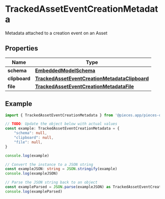 
# TrackedAssetEventCreationMetadata

Metadata attached to a creation event on an Asset

## Properties

Name | Type
------------ | -------------
**schema** | [**EmbeddedModelSchema**](EmbeddedModelSchema)
**clipboard** | [**TrackedAssetEventCreationMetadataClipboard**](TrackedAssetEventCreationMetadataClipboard)
**file** | [**TrackedAssetEventCreationMetadataFile**](TrackedAssetEventCreationMetadataFile)

## Example

```typescript
import { TrackedAssetEventCreationMetadata } from '@pieces.app/pieces-os-client'

// TODO: Update the object below with actual values
const example: TrackedAssetEventCreationMetadata = {
    "schema": null,
    "clipboard": null,
    "file": null,
}

console.log(example)

// Convert the instance to a JSON string
const exampleJSON: string = JSON.stringify(example)
console.log(exampleJSON)

// Parse the JSON string back to an object
const exampleParsed = JSON.parse(exampleJSON) as TrackedAssetEventCreationMetadata
console.log(exampleParsed)
```


